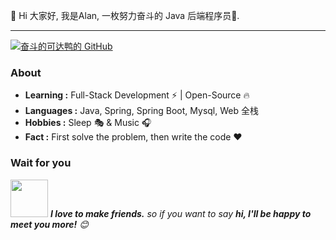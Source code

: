 
<!--
**boyxiangqing/boyxiangqing** is a ✨ _special_ ✨ repository because its `README.md` (this file) appears on your GitHub profile.

Here are some ideas to get you started:

- 🔭 I’m currently working on ...
- 🌱 I’m currently learning ...
- 👯 I’m looking to collaborate on ...
- 🤔 I’m looking for help with ...
- 💬 Ask me about ...
- 📫 How to reach me: ...
- 😄 Pronouns: ...
- ⚡ Fun fact: ...
-->

👋 Hi 大家好, 我是Alan, 一枚努力奋斗的 Java 后端程序员🚀. 


---------------------------------------------------------------------------------------------------------------------------------------------------------------------------------

[![奋斗的可达鸭的 GitHub](https://github-readme-stats.vercel.app/api?username=boyxiangqing&show_icons=true&title_color=fff&icon_color=79ff97&text_color=9f9f9f&bg_color=151515)](https://github.com/boyxiangqing)


### About

-  **Learning :** Full-Stack Development :zap: | Open-Source :fire:    
-  **Languages :** Java, Spring, Spring Boot, Mysql, Web 全栈
-  **Hobbies :** Sleep :performing_arts: & Music :headphones:
-  **Fact :** First solve the problem, then write the code :heart:


### Wait for you

<img src="https://media.giphy.com/media/LnQjpWaON8nhr21vNW/giphy.gif" width="60"> <em><b>I love to make friends.</b> so if you want to say <b>hi, I'll be happy to meet you more!</b> 😊</em>

